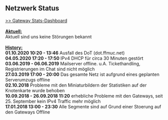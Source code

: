 ## Netzwerk Status
<a target='_blank' href="https://stats.ffmuc.net/dashboard/db/network-overview">>> Gateway Stats-Dashboard</a>
<br>
<br><u><b>Aktuell:</b></u>
<br>Aktuell sind uns keine Störungen bekannt
<br>
<br><u><b>History:</b></u>
<br><b>01.10.2020 10:20 - 13:46</b> Ausfall des DoT (dot.ffmuc.net)
<br><b>04.05.2020 17:20 - 17:50</b> IPv4 DHCP für circa 30 Minuten gestört
<br><b>03.06.2019 - 06.06.2019</b> Mailserver offline. u.A. Tickethandling, Registrierungen im Chat sind nicht möglich
<br><b>27.03.2019 17:00 - 20:00</b> Das gesamte Netz ist aufgrund eines geplanten Serverumzugs offline
<br><b>02.10.2018</b> Probleme mit den Miniaturbildern der Statistiken auf der Knotenkarte wurde behoben
<br><b>10.09.2018 - 26.09.2018 11:20</b> erhebliche Probleme mit den Gateways, seit 25. September kein IPv4 Traffic mehr möglich
<br><b>17.01.2018 13:00 - 23:30</b> Alle Segmente sind auf Grund einer Stoerung auf den Gateways Offline
<br>